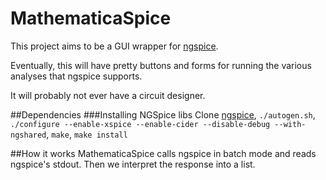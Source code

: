 MathematicaSpice
================

This project aims to be a GUI wrapper for [ngspice](http://ngspice.sourceforge.net/).

Eventually, this will have pretty buttons and forms for running the various analyses that ngspice supports.

It will probably not ever have a circuit designer.

##Dependencies
###Installing NGSpice libs
Clone [ngspice](git://git.code.sf.net/p/ngspice/ngspice), `./autogen.sh`, `./configure --enable-xspice --enable-cider --disable-debug --with-ngshared`, `make`, `make install`

##How it works
MathematicaSpice calls ngspice in batch mode and reads ngspice's stdout.  Then we interpret the response into a list.
